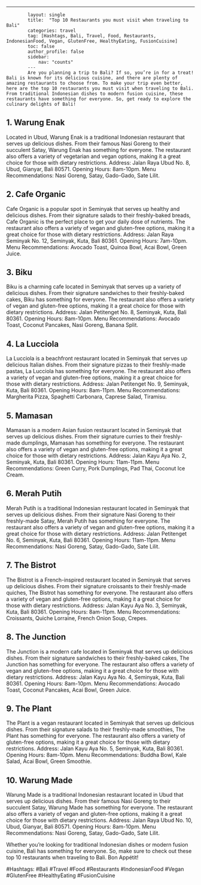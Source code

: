 ---
            layout: single
            title:  "Top 10 Restaurants you must visit when traveling to Bali"
            categories: travel
            tag: [Hashtags, Bali, Travel, Food, Restaurants, IndonesianFood, Vegan, GlutenFree, HealthyEating, FusionCuisine]
            toc: false
            author_profile: false
            sidebar:
                nav: "counts"
            ---
            Are you planning a trip to Bali? If so, you’re in for a treat! Bali is known for its delicious cuisine, and there are plenty of amazing restaurants to choose from. To make your trip even better, here are the top 10 restaurants you must visit when traveling to Bali. From traditional Indonesian dishes to modern fusion cuisine, these restaurants have something for everyone. So, get ready to explore the culinary delights of Bali!

## 1. Warung Enak
Located in Ubud, Warung Enak is a traditional Indonesian restaurant that serves up delicious dishes. From their famous Nasi Goreng to their succulent Satay, Warung Enak has something for everyone. The restaurant also offers a variety of vegetarian and vegan options, making it a great choice for those with dietary restrictions. Address: Jalan Raya Ubud No. 8, Ubud, Gianyar, Bali 80571. Opening Hours: 8am-10pm. Menu Recommendations: Nasi Goreng, Satay, Gado-Gado, Sate Lilit.

## 2. Cafe Organic
Cafe Organic is a popular spot in Seminyak that serves up healthy and delicious dishes. From their signature salads to their freshly-baked breads, Cafe Organic is the perfect place to get your daily dose of nutrients. The restaurant also offers a variety of vegan and gluten-free options, making it a great choice for those with dietary restrictions. Address: Jalan Raya Seminyak No. 12, Seminyak, Kuta, Bali 80361. Opening Hours: 7am-10pm. Menu Recommendations: Avocado Toast, Quinoa Bowl, Acai Bowl, Green Juice.

## 3. Biku
Biku is a charming cafe located in Seminyak that serves up a variety of delicious dishes. From their signature sandwiches to their freshly-baked cakes, Biku has something for everyone. The restaurant also offers a variety of vegan and gluten-free options, making it a great choice for those with dietary restrictions. Address: Jalan Petitenget No. 8, Seminyak, Kuta, Bali 80361. Opening Hours: 8am-10pm. Menu Recommendations: Avocado Toast, Coconut Pancakes, Nasi Goreng, Banana Split.

## 4. La Lucciola
La Lucciola is a beachfront restaurant located in Seminyak that serves up delicious Italian dishes. From their signature pizzas to their freshly-made pastas, La Lucciola has something for everyone. The restaurant also offers a variety of vegan and gluten-free options, making it a great choice for those with dietary restrictions. Address: Jalan Petitenget No. 9, Seminyak, Kuta, Bali 80361. Opening Hours: 8am-11pm. Menu Recommendations: Margherita Pizza, Spaghetti Carbonara, Caprese Salad, Tiramisu.

## 5. Mamasan
Mamasan is a modern Asian fusion restaurant located in Seminyak that serves up delicious dishes. From their signature curries to their freshly-made dumplings, Mamasan has something for everyone. The restaurant also offers a variety of vegan and gluten-free options, making it a great choice for those with dietary restrictions. Address: Jalan Kayu Aya No. 2, Seminyak, Kuta, Bali 80361. Opening Hours: 11am-11pm. Menu Recommendations: Green Curry, Pork Dumplings, Pad Thai, Coconut Ice Cream.

## 6. Merah Putih
Merah Putih is a traditional Indonesian restaurant located in Seminyak that serves up delicious dishes. From their signature Nasi Goreng to their freshly-made Satay, Merah Putih has something for everyone. The restaurant also offers a variety of vegan and gluten-free options, making it a great choice for those with dietary restrictions. Address: Jalan Petitenget No. 6, Seminyak, Kuta, Bali 80361. Opening Hours: 11am-11pm. Menu Recommendations: Nasi Goreng, Satay, Gado-Gado, Sate Lilit.

## 7. The Bistrot
The Bistrot is a French-inspired restaurant located in Seminyak that serves up delicious dishes. From their signature croissants to their freshly-made quiches, The Bistrot has something for everyone. The restaurant also offers a variety of vegan and gluten-free options, making it a great choice for those with dietary restrictions. Address: Jalan Kayu Aya No. 3, Seminyak, Kuta, Bali 80361. Opening Hours: 8am-11pm. Menu Recommendations: Croissants, Quiche Lorraine, French Onion Soup, Crepes.

## 8. The Junction
The Junction is a modern cafe located in Seminyak that serves up delicious dishes. From their signature sandwiches to their freshly-baked cakes, The Junction has something for everyone. The restaurant also offers a variety of vegan and gluten-free options, making it a great choice for those with dietary restrictions. Address: Jalan Kayu Aya No. 4, Seminyak, Kuta, Bali 80361. Opening Hours: 8am-10pm. Menu Recommendations: Avocado Toast, Coconut Pancakes, Acai Bowl, Green Juice.

## 9. The Plant
The Plant is a vegan restaurant located in Seminyak that serves up delicious dishes. From their signature salads to their freshly-made smoothies, The Plant has something for everyone. The restaurant also offers a variety of gluten-free options, making it a great choice for those with dietary restrictions. Address: Jalan Kayu Aya No. 5, Seminyak, Kuta, Bali 80361. Opening Hours: 8am-10pm. Menu Recommendations: Buddha Bowl, Kale Salad, Acai Bowl, Green Smoothie.

## 10. Warung Made
Warung Made is a traditional Indonesian restaurant located in Ubud that serves up delicious dishes. From their famous Nasi Goreng to their succulent Satay, Warung Made has something for everyone. The restaurant also offers a variety of vegan and gluten-free options, making it a great choice for those with dietary restrictions. Address: Jalan Raya Ubud No. 10, Ubud, Gianyar, Bali 80571. Opening Hours: 8am-10pm. Menu Recommendations: Nasi Goreng, Satay, Gado-Gado, Sate Lilit.

Whether you’re looking for traditional Indonesian dishes or modern fusion cuisine, Bali has something for everyone. So, make sure to check out these top 10 restaurants when traveling to Bali. Bon Appétit!

#Hashtags: #Bali #Travel #Food #Restaurants #IndonesianFood #Vegan #GlutenFree #HealthyEating #FusionCuisine